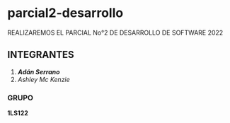 # parcial2-desarrollo
REALIZAREMOS EL PARCIAL No°2 DE DESARROLLO DE SOFTWARE 2022

## INTEGRANTES
1. **_Adán Serrano_**
2. _Ashley Mc Kenzie_

### GRUPO
**1LS122**
